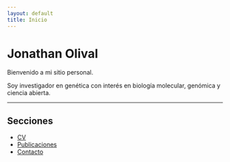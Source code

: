 ```yaml
---
layout: default
title: Inicio
---
```


# Jonathan Olival

Bienvenido a mi sitio personal.

Soy investigador en genética con interés en biología molecular, genómica y ciencia abierta.

---

## Secciones

- [CV](cv.md)
- [Publicaciones](publicaciones.md)
- [Contacto](contacto.md)
